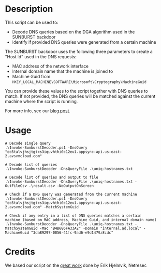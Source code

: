 # Description
This script can be used to:
- Decode DNS queries based on the DGA algorithm used in the SUNBURST backdoor
- Identify if provided DNS queries were generated from a certain machine

The SUNBURST backdoor uses the following three parameters to create a "Host Id" used in the DNS requests:

- MAC address of the network interface
- Internal domain name that the machine is joined to
- Machine Guid from `HKEY_LOCAL_MACHINE\SOFTWARE\Microsoft\Cryptography\MachineGuid`

You can provide these values to the script together with DNS queries to match. If not provided, the DNS queries will be matched against the current machine where the script is running.

For more info, see our [blog post](https://blog.truesec.com/2020/12/17/the-solarwinds-orion-sunburst-supply-chain-attack/).

# Usage
```
# Decode single query
.\Invoke-SunburstDecoder.ps1 -DnsQuery "eo5talvjhsjtgtcs3iquvhthi0c12eu1.appsync-api.us-east-2.avsvmcloud.com"

# Decode list of queries
.\Invoke-SunburstDecoder -DnsQueryFile .\uniq-hostnames.txt

# Decode list of queries and output to file
.\Invoke-SunburstDecoder -DnsQueryFile .\uniq-hostnames.txt -OutFileCsv .\result.csv -NoOutputOnScreen

# Check if a DNS query was generated from the current machine
.\Invoke-SunburstDecoder.ps1 -DnsQuery "eo5talvjhsjtgtcs3iquvhthi0c12eu1.appsync-api.us-east-2.avsvmcloud.com" -MatchSystemGuid

# Check if any entry in a list of DNS queries matches a certain machine (based on MAC address, Machine Guid, and internal domain name)
.\Invoke-SunburstDecoder -DnsQueryFile .\uniq-hostnames.txt -MatchSystemGuid -Mac "B4B686FA33A2" -Domain "internal.ad.local" -MachineGuid "3da89297-0056-41fc-9ad6-e9d1479a8cdc"
```

# Credits
We based our script on the [great work](https://www.netresec.com/?page=Blog&month=2020-12&post=Reassembling-Victim-Domain-Fragments-from-SUNBURST-DNS) done by Erik Hjelmvik, Netresec